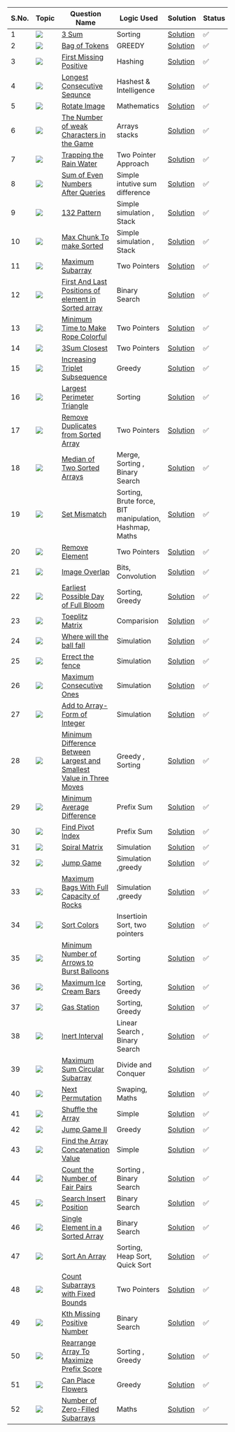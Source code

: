 S.No. | Topic | Question Name | Logic Used | Solution | Status |
------|---------------|------------|-------|------|------|
1 | ![](https://img.shields.io/badge/Arrays-f0772b?style=for-the-badge&logo=array&logoColor=black) | [3 Sum](https://leetcode.com/problems/3sum/) | Sorting | [Solution](https://github.com/himanshugupta09/LEETCODE_SOLUTIONS/blob/main/Arrays_Problems/3%20Sum.cpp) | ✅ |
2 | ![](https://img.shields.io/badge/Arrays-f0772b?style=for-the-badge&logo=array&logoColor=black) | [Bag of Tokens](https://leetcode.com/problems/bag-of-tokens/) | GREEDY | [Solution](https://github.com/himanshugupta09/LEETCODE_SOLUTIONS/blob/main/Arrays_Problems/Bag%20of%20Tokens.cpp) | ✅ |
3 | ![](https://img.shields.io/badge/Arrays-f0772b?style=for-the-badge&logo=array&logoColor=black) | [First Missing Positive](https://leetcode.com/problems/first-missing-positive/) | Hashing| [Solution](https://github.com/himanshugupta09/LEETCODE_SOLUTIONS/blob/main/Arrays_Problems/First%20Missing%20Positive.cpp) | ✅ |
4 | ![](https://img.shields.io/badge/Arrays-f0772b?style=for-the-badge&logo=array&logoColor=black) | [Longest Consecutive Sequnce](https://leetcode.com/problems/longest-consecutive-sequnce/) |Hashest & Intelligence | [Solution](https://github.com/himanshugupta09/LEETCODE_SOLUTIONS/blob/main/Arrays_Problems/Longest%20Consecutive%20Sequnce.cpp) | ✅ |
5 | ![](https://img.shields.io/badge/Arrays-f0772b?style=for-the-badge&logo=array&logoColor=black) | [Rotate Image](https://leetcode.com/problems/rotate-image/) |Mathematics | [Solution](https://github.com/himanshugupta09/LEETCODE_SOLUTIONS/blob/main/Arrays_Problems/Rotate%20Image.py) | ✅ |
6 | ![](https://img.shields.io/badge/Arrays-f0772b?style=for-the-badge&logo=array&logoColor=black) | [The Number of weak Characters in the Game](https://leetcode.com/problems/the-number-of-weak-characters-in-the-game/) |Arrays stacks | [Solution](https://github.com/himanshugupta09/LEETCODE_SOLUTIONS/blob/main/Arrays_Problems/The%20Number%20of%20Weak%20Characters%20in%20the%20Game.cpp) | ✅ |
7 | ![](https://img.shields.io/badge/Arrays-f0772b?style=for-the-badge&logo=array&logoColor=black) | [Trapping the Rain Water](https://leetcode.com/problems/trapping-rain-water/) |Two Pointer Approach | [Solution](https://github.com/himanshugupta09/LEETCODE_SOLUTIONS/blob/main/Arrays_Problems/Trapping_Rain_Water.cpp) | ✅ |
8 | ![](https://img.shields.io/badge/Arrays-f0772b?style=for-the-badge&logo=array&logoColor=black) | [Sum of Even Numbers After Queries](https://leetcode.com/problems/sum-of-even-numbers-after-queries/) |Simple intutive sum difference | [Solution](https://github.com/himanshugupta09/LEETCODE_SOLUTIONS/blob/main/Arrays_Problems/Sum%20of%20Even%20Numbers%20After%20Queries.cpp) | ✅ |
9 | ![](https://img.shields.io/badge/Arrays-f0772b?style=for-the-badge&logo=array&logoColor=black) | [132 Pattern](https://leetcode.com/problems/132-pattern/) |Simple simulation , Stack| [Solution](https://github.com/himanshugupta09/LEETCODE_SOLUTIONS/blob/main/Arrays_Problems/132%20Pattern.cpp) | ✅ |
10 | ![](https://img.shields.io/badge/Arrays-f0772b?style=for-the-badge&logo=array&logoColor=black) | [Max Chunk To make Sorted](https://leetcode.com/problems/max-chunks-to-make-sorted/) |Simple simulation , Stack| [Solution](https://github.com/himanshugupta09/LEETCODE_SOLUTIONS/blob/main/Arrays_Problems/Max%20Chunk%20To%20Make%20Sorted.cpp) | ✅ |
11 | ![](https://img.shields.io/badge/Arrays-f0772b?style=for-the-badge&logo=array&logoColor=black) | [Maximum Subarray](https://leetcode.com/problems/maximum-subarray/) |Two Pointers| [Solution](https://github.com/himanshugupta09/LEETCODE_SOLUTIONS/blob/main/Arrays_Problems/maximum-subarray.cpp) | ✅ |
12 | ![](https://img.shields.io/badge/Arrays-f0772b?style=for-the-badge&logo=array&logoColor=black) | [First And Last Positions of element in Sorted array](https://leetcode.com/problems/find-first-and-last-position-of-element-in-sorted-array/) |Binary Search| [Solution](https://github.com/himanshugupta09/LEETCODE_SOLUTIONS/blob/main/Arrays_Problems/find-first-and-last-position-of-element-in-sorted-array.py) | ✅ |
13 | ![](https://img.shields.io/badge/Arrays-f0772b?style=for-the-badge&logo=array&logoColor=black) | [Minimum Time to Make Rope Colorful](https://leetcode.com/problems/minimum-time-to-make-rope-colorful/) |Two Pointers| [Solution](https://github.com/himanshugupta09/LEETCODE_SOLUTIONS/blob/main/Arrays_Problems/minimum-time-to-make-rope-colorful.cpp) | ✅ |
14 | ![](https://img.shields.io/badge/Arrays-f0772b?style=for-the-badge&logo=array&logoColor=black) | [3Sum Closest](https://leetcode.com/problems/3sum-closest/) |Two Pointers| [Solution](https://github.com/himanshugupta09/LEETCODE_SOLUTIONS/blob/main/Arrays_Problems/3sum-closest.cpp) | ✅ |
15 | ![](https://img.shields.io/badge/Arrays-f0772b?style=for-the-badge&logo=array&logoColor=black) | [Increasing Triplet Subsequence](https://leetcode.com/problems/increasing-triplet-subsequence/) |Greedy| [Solution](https://github.com/himanshugupta09/LEETCODE_SOLUTIONS/blob/main/Arrays_Problems/increasing-triplet-subsequence.cpp) | ✅ |
16 | ![](https://img.shields.io/badge/Arrays-f0772b?style=for-the-badge&logo=array&logoColor=black) | [Largest Perimeter Triangle](https://leetcode.com/problems/largest-perimeter-triangle/) |Sorting | [Solution](https://github.com/himanshugupta09/LEETCODE_SOLUTIONS/blob/main/Arrays_Problems/largest-perimeter-triangle.cpp) | ✅ |
17 | ![](https://img.shields.io/badge/Arrays-f0772b?style=for-the-badge&logo=array&logoColor=black) | [Remove Duplicates from Sorted Array](https://leetcode.com/problems/remove-duplicates-from-sorted-array/) |Two Pointers | [Solution](https://github.com/himanshugupta09/LEETCODE_SOLUTIONS/blob/main/Arrays_Problems/remove-duplicates-from-sorted-array.cpp) | ✅ |
18 | ![](https://img.shields.io/badge/Arrays-f0772b?style=for-the-badge&logo=array&logoColor=black) | [Median of Two Sorted Arrays](https://leetcode.com/problems/median-of-two-sorted-arrays/) |Merge, Sorting , Binary Search | [Solution](https://github.com/himanshugupta09/LEETCODE_SOLUTIONS/blob/main/Arrays_Problems/median-of-two-sorted-arrays.cpp) | ✅ |
19 | ![](https://img.shields.io/badge/Arrays-f0772b?style=for-the-badge&logo=array&logoColor=black) | [Set Mismatch](https://leetcode.com/problems/set-mismatch/) |Sorting, Brute force, BIT manipulation, Hashmap, Maths | [Solution](https://github.com/himanshugupta09/LEETCODE_SOLUTIONS/blob/main/Arrays_Problems/set-mismatch.cpp) | ✅ |
20 | ![](https://img.shields.io/badge/Arrays-f0772b?style=for-the-badge&logo=array&logoColor=black) | [Remove Element](https://leetcode.com/problems/remove-element/) |Two Pointers | [Solution](https://github.com/himanshugupta09/LEETCODE_SOLUTIONS/blob/main/Arrays_Problems/remove-element.cpp) | ✅ |
21 | ![](https://img.shields.io/badge/Matrices-f0772b?style=for-the-badge&logo=array&logoColor=black) | [Image Overlap](https://leetcode.com/problems/image-overalap/) |Bits, Convolution | [Solution](https://github.com/himanshugupta09/LEETCODE_SOLUTIONS/blob/main/Arrays_Problems/image-overlap.cpp) | ✅ |
22 | ![](https://img.shields.io/badge/Arrays-f0772b?style=for-the-badge&logo=array&logoColor=black) | [Earliest Possible Day of Full Bloom](https://leetcode.com/problems/earliest-possible-day-of-full-bloom/) |Sorting, Greedy | [Solution](https://github.com/himanshugupta09/LEETCODE_SOLUTIONS/blob/main/Arrays_Problems/earliest-possible-day-of-full-bloom.py) | ✅ |
23 | ![](https://img.shields.io/badge/Matrix-f0772b?style=for-the-badge&logo=array&logoColor=black) | [Toeplitz Matrix](https://leetcode.com/problems/toeplitz-matrix/) |Comparision | [Solution](https://github.com/himanshugupta09/LEETCODE_SOLUTIONS/blob/main/Arrays_Problems/toeplitz-matrix.cpp) | ✅ |
24 | ![](https://img.shields.io/badge/Matrix-f0772b?style=for-the-badge&logo=array&logoColor=black) | [Where  will the ball fall](https://leetcode.com/problems/where-will-the-ball-fall/) |Simulation | [Solution](https://github.com/himanshugupta09/LEETCODE_SOLUTIONS/blob/main/Arrays_Problems/where-will-the-ball-fall.cpp) | ✅ |
25 | ![](https://img.shields.io/badge/Maths-f0772b?style=for-the-badge&logo=array&logoColor=black) | [Errect the fence](https://leetcode.com/problems/erect-the-fence/) |Simulation | [Solution](https://github.com/himanshugupta09/LEETCODE_SOLUTIONS/blob/main/Arrays_Problems/errect-the-fence.cpp) | ✅ |
26 | ![](https://img.shields.io/badge/Arrays-f0772b?style=for-the-badge&logo=array&logoColor=black) | [Maximum Consecutive Ones](https://leetcode.com/problems/maximum-consecutive-ones/) |Simulation | [Solution](https://github.com/himanshugupta09/LEETCODE_SOLUTIONS/blob/main/Arrays_Problems/max-consecutive-ones.cpp) | ✅ |
27 | ![](https://img.shields.io/badge/Arrays-f0772b?style=for-the-badge&logo=array&logoColor=black) | [Add to Array-Form of Integer](https://leetcode.com/problems/add-to-array-form-of-integer/) |Simulation | [Solution](https://github.com/himanshugupta09/LEETCODE_SOLUTIONS/blob/main/Arrays_Problems/add-to-array-form-of-integer.cpp) | ✅ |
28 | ![](https://img.shields.io/badge/Arrays-f0772b?style=for-the-badge&logo=array&logoColor=black) | [Minimum Difference Between Largest and Smallest Value in Three Moves](https://leetcode.com/problems/minimum-difference-between-largest-and-smallest-value-in-three-moves/) |Greedy , Sorting | [Solution](https://github.com/himanshugupta09/LEETCODE_SOLUTIONS/blob/main/Arrays_Problems/minimum-difference-between-largest-and-smallest-value-in-three-moves.cpp) | ✅ |
29 | ![](https://img.shields.io/badge/Arrays-f0772b?style=for-the-badge&logo=array&logoColor=black) | [ Minimum Average Difference](https://leetcode.com/problems/minimum-average-difference/) |Prefix Sum | [Solution](https://github.com/himanshugupta09/LEETCODE_SOLUTIONS/blob/main/Arrays_Problems/minimum-average-difference.cpp) | ✅ |
30 | ![](https://img.shields.io/badge/Arrays-f0772b?style=for-the-badge&logo=array&logoColor=black) | [Find Pivot Index](https://leetcode.com/problems/find-pivot-index/) |Prefix Sum | [Solution](https://github.com/himanshugupta09/LEETCODE_SOLUTIONS/blob/main/Arrays_Problems/find-pivot-index.cpp) | ✅ |
31 | ![](https://img.shields.io/badge/Arrays-f0772b?style=for-the-badge&logo=array&logoColor=black) | [Spiral Matrix](https://leetcode.com/problems/spiral-matrix/) |Simulation | [Solution](https://github.com/himanshugupta09/LEETCODE_SOLUTIONS/blob/main/Arrays_Problems/spiral-matrix.cpp) | ✅ |
32 | ![](https://img.shields.io/badge/Arrays-f0772b?style=for-the-badge&logo=array&logoColor=black) | [Jump Game](https://leetcode.com/problems/jump-game/) |Simulation ,greedy | [Solution](https://github.com/himanshugupta09/LEETCODE_SOLUTIONS/blob/main/Arrays_Problems/jump-game.cpp) | ✅ |
33 | ![](https://img.shields.io/badge/Arrays-f0772b?style=for-the-badge&logo=array&logoColor=black) | [Maximum Bags With Full Capacity of Rocks](https://leetcode.com/problems/maximum-bags-with-full-capacity-of-rocks/description/) |Simulation ,greedy | [Solution](https://github.com/himanshugupta09/LEETCODE_SOLUTIONS/blob/main/Arrays_Problems/maximum-bags-with-full-capacity-of-rocks.cpp) | ✅ |
34 | ![](https://img.shields.io/badge/Arrays-f0772b?style=for-the-badge&logo=array&logoColor=black) | [Sort Colors](https://leetcode.com/problems/sort-colors/description/) |Insertioin Sort, two pointers | [Solution](https://github.com/himanshugupta09/LEETCODE_SOLUTIONS/blob/main/Arrays_Problems/sort-colors.cpp) | ✅ |
35 | ![](https://img.shields.io/badge/Arrays-f0772b?style=for-the-badge&logo=array&logoColor=black) | [Minimum Number of Arrows to Burst Balloons](https://leetcode.com/problems/minimum-number-of-arrows-to-burst-balloons/description/) | Sorting | [Solution](https://github.com/himanshugupta09/LEETCODE_SOLUTIONS/blob/main/Arrays_Problems/minimum-number-of-arrows-to-burst-balloons.cpp) | ✅ |
36 | ![](https://img.shields.io/badge/Arrays-f0772b?style=for-the-badge&logo=array&logoColor=black) | [Maximum Ice Cream Bars](https://leetcode.com/problems/maximum-ice-cream-bars/description/) | Sorting, Greedy | [Solution](https://github.com/himanshugupta09/LEETCODE_SOLUTIONS/blob/main/Arrays_Problems/maximum-ice-cream-bars.cpp) | ✅ |
37 | ![](https://img.shields.io/badge/Arrays-f0772b?style=for-the-badge&logo=array&logoColor=black) | [Gas Station](https://leetcode.com/problems/gas-station/description/) | Sorting, Greedy | [Solution](https://github.com/himanshugupta09/LEETCODE_SOLUTIONS/blob/main/Arrays_Problems/gas-station.cpp) | ✅ |
38 | ![](https://img.shields.io/badge/Arrays-f0772b?style=for-the-badge&logo=array&logoColor=black) | [Inert Interval](https://leetcode.com/problems/insert-interval/description/) | Linear Search , Binary Search | [Solution](https://github.com/himanshugupta09/LEETCODE_SOLUTIONS/blob/main/Arrays_Problems/insert-interval.cpp) | ✅ |
39 | ![](https://img.shields.io/badge/Arrays-f0772b?style=for-the-badge&logo=array&logoColor=black) | [Maximum Sum Circular Subarray](https://leetcode.com/problems/maximum-sum-circular-subarray/description/) | Divide and Conquer | [Solution](https://github.com/himanshugupta09/LEETCODE_SOLUTIONS/blob/main/Arrays_Problems/maximum-sum-circular-subarray.cpp) | ✅ |
40 | ![](https://img.shields.io/badge/Arrays-f0772b?style=for-the-badge&logo=array&logoColor=black) | [Next Permutation](https://leetcode.com/problems/next-permutation/description/) | Swaping, Maths | [Solution](https://github.com/himanshugupta09/LEETCODE_SOLUTIONS/blob/main/Arrays_Problems/next-permutation.cpp) | ✅ |
41 | ![](https://img.shields.io/badge/Arrays-f0772b?style=for-the-badge&logo=array&logoColor=black) | [Shuffle the Array](https://leetcode.com/problems/shuffle-the-array/description/) | Simple | [Solution](https://github.com/himanshugupta09/LEETCODE_SOLUTIONS/blob/main/Arrays_Problems/shuffle-the-array.cpp) | ✅ |
42 | ![](https://img.shields.io/badge/Arrays-f0772b?style=for-the-badge&logo=array&logoColor=black) | [Jump Game II](https://leetcode.com/problems/jump-game-ii/description/) | Greedy | [Solution](https://github.com/himanshugupta09/LEETCODE_SOLUTIONS/blob/main/Arrays_Problems/jump-game-ii.cpp) | ✅ |
43 | ![](https://img.shields.io/badge/Arrays-f0772b?style=for-the-badge&logo=array&logoColor=black) | [Find the Array Concatenation Value](https://leetcode.com/problems/find-the-array-concatenation-value/description/) | Simple | [Solution](https://github.com/himanshugupta09/LEETCODE_SOLUTIONS/blob/main/Arrays_Problems/find-the-array-concatenation-value.cpp) | ✅ |
44 | ![](https://img.shields.io/badge/Arrays-f0772b?style=for-the-badge&logo=array&logoColor=black) | [Count the Number of Fair Pairs](https://leetcode.com/problems/count-the-number-of-fair-pairs/description/) | Sorting , Binary Search | [Solution](https://github.com/himanshugupta09/LEETCODE_SOLUTIONS/blob/main/Arrays_Problems/count-the-number-of-fair-pairs.cpp) | ✅ |
45 | ![](https://img.shields.io/badge/Arrays-f0772b?style=for-the-badge&logo=array&logoColor=black) | [Search Insert Position](https://leetcode.com/problems/search-insert-position/description/) |  Binary Search | [Solution](https://github.com/himanshugupta09/LEETCODE_SOLUTIONS/blob/main/Arrays_Problems/search-insert-position.cpp) | ✅ |
46 | ![](https://img.shields.io/badge/Arrays-f0772b?style=for-the-badge&logo=array&logoColor=black) | [Single Element in a Sorted Array](https://leetcode.com/problems/single-element-in-a-sorted-array/description/) |  Binary Search | [Solution](https://github.com/himanshugupta09/LEETCODE_SOLUTIONS/blob/main/Arrays_Problems/single-element-in-a-sorted-array.cpp) | ✅ |
47 | ![](https://img.shields.io/badge/Arrays-f0772b?style=for-the-badge&logo=array&logoColor=black) | [Sort An Array](https://leetcode.com/problems/sort-an-array/description/) |  Sorting, Heap Sort, Quick Sort | [Solution](https://github.com/himanshugupta09/LEETCODE_SOLUTIONS/blob/main/Arrays_Problems/sort-an-array.cpp) | ✅ |
48 | ![](https://img.shields.io/badge/Arrays-f0772b?style=for-the-badge&logo=array&logoColor=black) | [Count Subarrays with Fixed Bounds](https://leetcode.com/problems/count-subarrays-with-fixed-bounds/description/) |  Two Pointers | [Solution](https://github.com/himanshugupta09/LEETCODE_SOLUTIONS/blob/main/Arrays_Problems/count-subarrays-with-fixed-bounds.cpp) | ✅ |
49 | ![](https://img.shields.io/badge/Arrays-f0772b?style=for-the-badge&logo=array&logoColor=black) | [Kth Missing Positive Number](https://leetcode.com/problems/kth-missing-positive-number/description/) |  Binary Search | [Solution](https://github.com/himanshugupta09/LEETCODE_SOLUTIONS/blob/main/Arrays_Problems/kth-missing-positive-number.cpp) | ✅ |
50 | ![](https://img.shields.io/badge/Arrays-f0772b?style=for-the-badge&logo=array&logoColor=black) | [Rearrange Array To Maximize Prefix Score](https://leetcode.com/problems/rearrange-array-to-maximize-prefix-score/description/) |  Sorting , Greedy | [Solution](https://github.com/himanshugupta09/LEETCODE_SOLUTIONS/blob/main/Arrays_Problems/rearrange-array-to-maximize-prefix-score.cpp) | ✅ |
51 | ![](https://img.shields.io/badge/Arrays-f0772b?style=for-the-badge&logo=array&logoColor=black) | [Can Place Flowers](https://leetcode.com/problems/can-place-flowers/description/) |   Greedy | [Solution](https://github.com/himanshugupta09/LEETCODE_SOLUTIONS/blob/main/Arrays_Problems/can-place-flowers.cpp) | ✅ |
52 | ![](https://img.shields.io/badge/Arrays-f0772b?style=for-the-badge&logo=array&logoColor=black) | [ Number of Zero-Filled Subarrays](https://leetcode.com/problems/number-of-zero-filled-subarrays/description/) |  Maths | [Solution](https://github.com/himanshugupta09/LEETCODE_SOLUTIONS/blob/main/Arrays_Problems/number-of-zero-filled-subarrays.cpp) | ✅ |

























